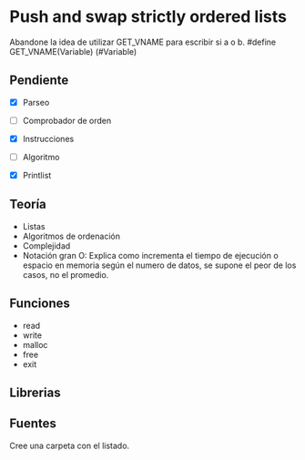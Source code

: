 # Push and swap strictly ordered lists

Abandone la idea de utilizar GET_VNAME para escribir si a o b.
#define GET_VNAME(Variable) (#Variable)

## Pendiente

- [x] Parseo
- [ ] Comprobador de orden
- [x] Instrucciones
- [ ] Algoritmo
- [x] Printlist


## Teoría
- Listas
- Algoritmos de ordenación
- Complejidad
- Notación gran O: Explica como incrementa el tiempo de ejecución o espacio en memoria según el numero de datos, se supone el peor de los casos, no el promedio.

## Funciones
- read
- write
- malloc
- free
- exit

## Librerias

## Fuentes

Cree una carpeta con el listado.
